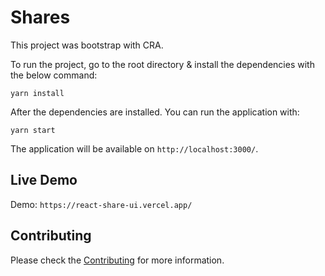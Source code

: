 # Shares

This project was bootstrap with CRA.

To run the project, go to the root directory & install the dependencies with the below command:

```
yarn install
```

After the dependencies are installed. You can run the application with:

```
yarn start
```

The application will be available on `http://localhost:3000/`.

## Live Demo

Demo: `https://react-share-ui.vercel.app/`

## Contributing

Please check the [Contributing](https://github.com/ashiishme/react-share-ui/blob/master/.github/contributing.md) for more information.


